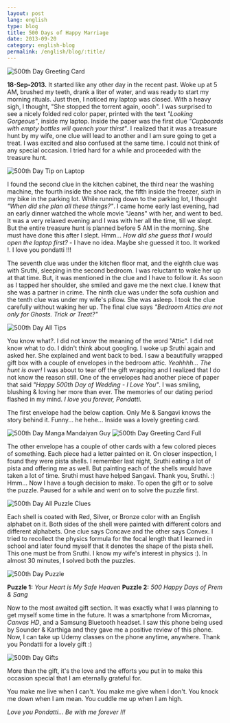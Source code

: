```yaml
---
layout: post
lang: english
type: blog
title: 500 Days of Happy Marriage
date: 2013-09-20
category: english-blog
permalink: /english/blog/:title/
---
```


![500th Day Greeting Card]({{site.english.blog.downloads}}/500-day-greeting-card.jpg)

**18-Sep-2013.**
It started like any other day in the recent past. Woke up at 5 AM, brushed my teeth, drank a liter of water, and was ready to start my morning rituals. Just then, I noticed my laptop was closed. With a heavy sigh, I thought, "She stopped the torrent again, oooh". I was surprised to see a nicely folded red color paper, printed with the text *"Looking Gorgeous"*, inside my laptop. Inside the paper was the first clue *"Cupboards with empty bottles will quench your thirst"*. I realized that it was a treasure hunt by my wife, one clue will lead to another and I am sure going to get a treat. I was excited and also confused at the same time. I could not think of any special occasion. I tried hard for a while and proceeded with the treasure hunt.

![500th Day Tip on Laptop]({{site.english.blog.downloads}}/500-day-tip-on-laptop.jpg)

I found the second clue in the kitchen cabinet, the third near the washing machine, the fourth inside the shoe rack, the fifth inside the freezer, sixth in my bike in the parking lot. While running down to the parking lot, I thought *"When did she plan all these things?"*. I came home early last evening, had an early dinner watched the whole movie "Jeans" with her, and went to bed. It was a very relaxed evening and I was with her all the time, till we slept. But the entire treasure hunt is planned before 5 AM in the morning. She must have done this after I slept. Hmm... *How did she guess that I would open the laptop first?* - I have no idea. Maybe she guessed it too. It worked !. I love you pondatti !!!

The seventh clue was under the kitchen floor mat, and the eighth clue was with Sruthi, sleeping in the second bedroom. I was reluctant to wake her up at that time. But, it was mentioned in the clue and I have to follow it. As soon as I tapped her shoulder, she smiled and gave me the next clue. I knew that she was a partner in crime. The ninth clue was under the sofa cushion and the tenth clue was under my wife's pillow. She was asleep. I took the clue carefully without waking her up. The final clue says *"Bedroom Attics are not only for Ghosts. Trick or Treat?"*

![500th Day All Tips]({{site.english.blog.downloads}}/500-day-all-tips.jpg)

You know what?. I did not know the meaning of the word "Attic". I did not know what to do. I didn't think about googling. I woke up Sruthi again and asked her. She explained and went back to bed. I saw a beautifully wrapped gift box with a couple of envelopes in the bedroom attic. *Yeahhhh... The hunt is over!* I was about to tear off the gift wrapping and I realized that I do not know the reason still. One of the envelopes had another piece of paper that said *"Happy 500th Day of Wedding - I Love You"*. I was smiling, blushing & loving her more than ever. The memories of our dating period flashed in my mind. *I love you forever, Pondatti.*

The first envelope had the below caption. Only Me & Sangavi knows the story behind it. Funny... he hehe... Inside was a lovely greeting card.

![500th Day Manga Mandaiyan Guy]({{site.english.blog.downloads}}/500-day-manga-mandaiyan-guy.jpg)
![500th Day Greeting Card Full]({{site.english.blog.downloads}}/500-day-greeting-card-full.jpg)

The other envelope has a couple of other cards with a few colored pieces of something. Each piece had a letter painted on it. On closer inspection, I found they were pista shells. I remember last night, Sruthi eating a lot of pista and offering me as well. But painting each of the shells would have taken a lot of time. Sruthi must have helped Sangavi. Thank you, Sruthi. :) Hmm... Now I have a tough decision to make. To open the gift or to solve the puzzle. Paused for a while and went on to solve the puzzle first.

![500th Day All Puzzle Clues]({{site.english.blog.downloads}}/500-day-all-puzzle-clues.jpg)

Each shell is coated with Red, Silver, or Bronze color with an English alphabet on it. Both sides of the shell were painted with different colors and different alphabets. One clue says Concave and the other says Convex. I tried to recollect the physics formula for the focal length that I learned in school and later found myself that it denotes the shape of the pista shell. This one must be from Sruthi. I know my wife's interest in physics :). In almost 30 minutes, I solved both the puzzles.

![500th Day Puzzle]({{site.english.blog.downloads}}/500-day-puzzle.jpg)

**Puzzle 1:** *Your Heart is My Safe Heaven*
**Puzzle 2:** *500 Happy Days of Prem & Sang*

Now to the most awaited gift section. It was exactly what I was planning to get myself some time in the future. It was a smartphone from Micromax, *Canvas HD*, and a Samsung Bluetooth headset. I saw this phone being used by Sounder & Karthiga and they gave me a positive review of this phone. Now, I can take up Udemy classes on the phone anytime, anywhere. Thank you Pondatti for a lovely gift :)

![500th Day Gifts]({{site.english.blog.downloads}}/500-day-gifts.jpg)

More than the gift, it's the love and the efforts you put in to make this occasion special that I am eternally grateful for.

You make me live when I can't.
You make me give when I don't.
You knock me down when I am mean.
You cuddle me up when I am high.

*Love you Pondatti... Be with me forever !!!*
